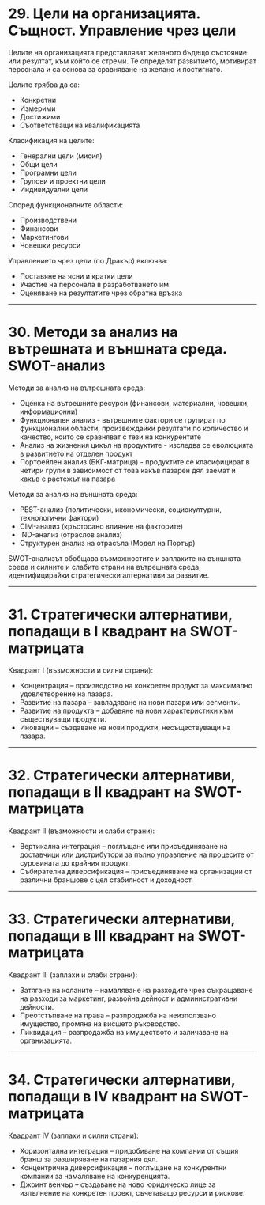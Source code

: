 # 29. Цели на организацията. Същност. Управление чрез цели

Целите на организацията представляват желаното бъдещо състояние или резултат, към който се стреми. Те определят развитието, мотивират персонала и са основа за сравняване на желано и постигнато.

Целите трябва да са:

* Конкретни
* Измерими
* Достижими
* Съответстващи на квалификацията

Класификация на целите:

* Генерални цели (мисия)
* Общи цели
* Програмни цели
* Групови и проектни цели
* Индивидуални цели

Според функционалните области:

* Производствени
* Финансови
* Маркетингови
* Човешки ресурси

Управлението чрез цели (по Дракър) включва:

* Поставяне на ясни и кратки цели
* Участие на персонала в разработването им
* Оценяване на резултатите чрез обратна връзка

---

# 30. Методи за анализ на вътрешната и външната среда. SWOT-анализ

Методи за анализ на вътрешната среда:

* Оценка на вътрешните ресурси (финансови, материални, човешки, информационни)
* Функционален анализ - вътрешните фактори се групират по функционални области, произвеждайки резултати по количество и качество, които се сравняват с тези на конкурентите
* Анализ на жизнения цикъл на продуктите - изследва се еволюцията в развитието на отделен продукт
* Портфейлен анализ (БКГ-матрица) - продуктите се класифицират в четири групи в зависимост от това какъв пазарен дял заемат и какъв е растежът на пазара

Методи за анализ на външната среда:

* PEST-анализ (политически, икономически, социокултурни, технологични фактори)
* CIM-анализ (кръстосано влияние на факторите)
* IND-анализ (отраслов анализ)
* Структурен анализ на отрасъла (Модел на Портър)

SWOT-анализът обобщава възможностите и заплахите на външната среда и силните и слабите страни на вътрешната среда, идентифицирайки стратегически алтернативи за развитие.

---

# 31. Стратегически алтернативи, попадащи в I квадрант на SWOT-матрицата

Квадрант I (възможности и силни страни):

* Концентрация – производство на конкретен продукт за максимално удовлетворение на пазара.
* Развитие на пазара – завладяване на нови пазари или сегменти.
* Развитие на продукта – добавяне на нови характеристики към съществуващи продукти.
* Иновации – създаване на нови продукти, несъществуващи на пазара.

---

# 32. Стратегически алтернативи, попадащи в II квадрант на SWOT-матрицата

Квадрант II (възможности и слаби страни):

* Вертикална интеграция – поглъщане или присъединяване на доставчици или дистрибутори за пълно управление на процесите от суровината до крайния продукт.
* Събирателна диверсификация – присъединяване на организации от различни браншове с цел стабилност и доходност.

---

# 33. Стратегически алтернативи, попадащи в III квадрант на SWOT-матрицата

Квадрант III (заплахи и слаби страни):

* Затягане на коланите – намаляване на разходите чрез съкращаване на разходи за маркетинг, развойна дейност и административни дейности.
* Преотстъпване на права – разпродажба на неизползвано имущество, промяна на висшето ръководство.
* Ликвидация – разпродажба на имуществото и заличаване на организацията.

---

# 34. Стратегически алтернативи, попадащи в IV квадрант на SWOT-матрицата

Квадрант IV (заплахи и силни страни):

* Хоризонтална интеграция – придобиване на компании от същия бранш за разширяване на пазарния дял.
* Концентрична диверсификация – поглъщане на конкурентни компании за намаляване на конкуренцията.
* Джоинт венчър – създаване на ново юридическо лице за изпълнение на конкретен проект, съчетаващо ресурси и рискове.